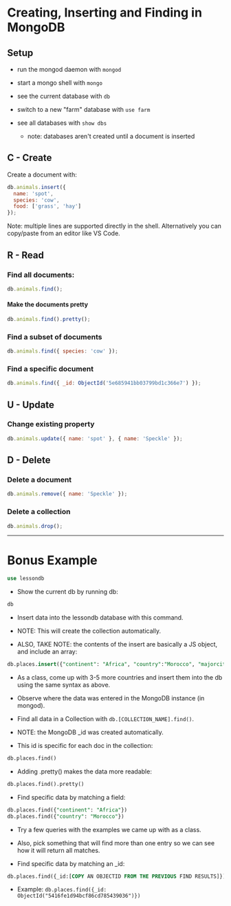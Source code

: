 # Creating, Inserting and Finding in MongoDB

## Setup

- run the mongod daemon with `mongod`

- start a mongo shell with `mongo`

- see the current database with `db`

- switch to a new "farm" database with `use farm`

- see all databases with `show dbs`

  - note: databases aren't created until a document is inserted

## C - Create

Create a document with:

```js
db.animals.insert({
  name: 'spot',
  species: 'cow',
  food: ['grass', 'hay']
});
```

Note: multiple lines are supported directly in the shell. Alternatively you can copy/paste from an editor like VS Code.

## R - Read

### Find all documents:

```js
db.animals.find();
```

#### Make the documents pretty

```js
db.animals.find().pretty();
```

### Find a subset of documents

```js
db.animals.find({ species: 'cow' });
```

### Find a specific document

```js
db.animals.find({ _id: ObjectId('5e685941bb03799bd1c366e7') });
```

## U - Update

### Change existing property

```js
db.animals.update({ name: 'spot' }, { name: 'Speckle' });
```

## D - Delete

### Delete a document

```js
db.animals.remove({ name: 'Speckle' });
```

### Delete a collection

```js
db.animals.drop();
```

---

# Bonus Example

```sql
use lessondb
```

- Show the current db by running db:

```sql
db
```

- Insert data into the lessondb database with this command.

- NOTE: This will create the collection automatically.

- ALSO, TAKE NOTE: the contents of the insert are basically a JS object, and include an array:

```sql
db.places.insert({"continent": "Africa", "country":"Morocco", "majorcities": ["Casablanca", "Fez", "Marrakech"]})
```

- As a class, come up with 3-5 more countries and insert them into the db using the same syntax as above.

- Observe where the data was entered in the MongoDB instance (in mongod).

- Find all data in a Collection with `db.[COLLECTION_NAME].find()`.

- NOTE: the MongoDB \_id was created automatically.

- This id is specific for each doc in the collection:

```sql
db.places.find()
```

- Adding .pretty() makes the data more readable:

```sql
db.places.find().pretty()
```

- Find specific data by matching a field:

```sql
db.places.find({"continent": "Africa"})
db.places.find({"country": "Morocco"})
```

- Try a few queries with the examples we came up with as a class.

- Also, pick something that will find more than one entry so we can see how it will return all matches.

- Find specific data by matching an \_id:

```sql
db.places.find({_id:[COPY AN OBJECTID FROM THE PREVIOUS FIND RESULTS]})
```

- Example: `db.places.find({_id: ObjectId("5416fe1d94bcf86cd785439036")})`
